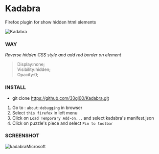 # Kadabra
Firefox plugin for show hidden html elements

![Kadabra](https://github.com/33gl00/Kadabra/assets/148620820/260c3497-cf7f-4d0a-9c83-70eca5cfd595)

### WAY
*Reverse hidden CSS style and add red border on element*
> Display:none;   
> Visibility:hidden;   
> Opacity:0;   

### INSTALL
- git clone https://github.com/33gl00/Kadabra.git
1. Go to : `about:debugging` in browser
2. Select `this firefox` in left menu
3. Click on `Load Temporary Add-on...` and select kadabra's manifest.json
4. Click on puzzle's piece and select `Pin to toolbar`

### SCREENSHOT
![kadabraMicrosoft](https://github.com/33gl00/Kadabra/assets/148620820/5f751cf3-e6a4-434f-851a-4b44e632e847)
